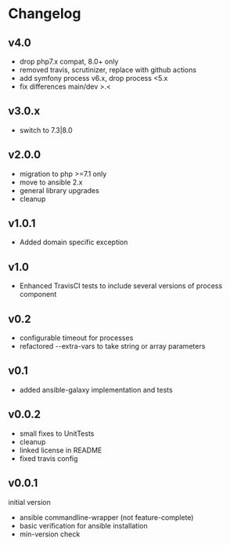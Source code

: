 # Changelog

## v4.0
 * drop php7.x compat, 8.0+ only
 * removed travis, scrutinizer, replace with github actions
 * add symfony process v6.x, drop process <5.x
 * fix differences main/dev >.<

## v3.0.x
 * switch to 7.3|8.0

## v2.0.0
 * migration to php >=7.1 only
 * move to ansible 2.x
 * general library upgrades
 * cleanup

## v1.0.1
 * Added domain specific exception

## v1.0
 * Enhanced TravisCI tests to include several versions of process component

## v0.2
 
 * configurable timeout for processes
 * refactored --extra-vars to take string or array parameters

## v0.1

 * added ansible-galaxy implementation and tests

## v0.0.2

 * small fixes to UnitTests
 * cleanup
 * linked license in README
 * fixed travis config


## v0.0.1
initial version

 * ansible commandline-wrapper (not feature-complete)
 * basic verification for ansible installation
 * min-version check
